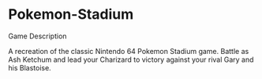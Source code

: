 # Pokemon-Stadium

Game Description

A recreation of the classic Nintendo 64 Pokemon Stadium game. Battle as Ash Ketchum and lead your Charizard to victory against your rival Gary and his Blastoise. 
